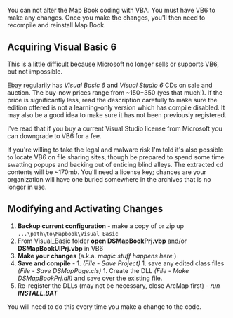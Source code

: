 You can not alter the Map Book coding with VBA.  You must have VB6 to make any changes. Once you make the changes, you'll then need to recompile and reinstall Map Book.

## Acquiring Visual Basic 6 ##
This is a little difficult because Microsoft no longer sells or supports VB6, but not impossible.

[Ebay](http://shop.ebay.com/items/__visual-basic-6-professional?_trkparms=65%253A12%257C66%253A2%257C39%253A1%257C72%253A2125&_trksid=p3286.c0.m14&_sop=16&_sc=1) regularily has _Visual Basic 6_ and _Visual Studio 6_ CDs on sale and auction. The buy-now prices range from ~$150-$350 (yes that much!). If the price is significantly less, read the description carefully to make sure the edition offered is not a learning-only version which has compile disabled. It may also be a good idea to make sure it has not been previously registered.

I've read that if you buy a current Visual Studio license from Microsoft you can downgrade to VB6 for a fee.

If you're willing to take the legal and malware risk I'm told it's also possible to locate VB6 on file sharing sites, though be prepared to spend some time swatting popups and backing out of enticing blind alleys. The extracted cd contents will be ~170mb. You'll need a license key; chances are your organization will have one buried somewhere in the archives that is no longer in use.

## Modifying and Activating Changes ##

  1. **Backup current configuration** - make a copy of or zip up `...\path\to\Mapbook\Visual_Basic`
  1. From Visual\_Basic folder **open DSMapBookPrj.vbp** and/or **DSMapBookUIPrj.vbp** in VB6
  1. **Make your changes** (a.k.a. _magic stuff happens here_ )
  1. **Save and compile** -
    1. _(File - Save Project)_
    1. save any edited class files _(File - Save DSMapPage.cls)_
    1. Create the DLL _(File - Make DSMapBookPrj.dll)_ and save over the existing file.
  1. Re-register the DLLs (may not be necessary, close ArcMap first) - _run **INSTALL.BAT**_

You will need to do this every time you make a change to the code.